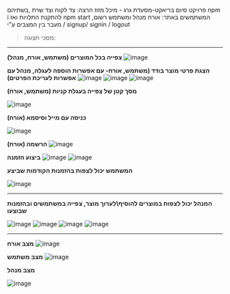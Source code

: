 פרויקט סיום בריאקט-מסעדת גרג - מיכל מזוז
הרצה: צד לקוח וצד שרת ,בשתיהם npm i להתקנת התלויות ואז npm start
המשתמשים באתר: אורח מנהל ומשתמש רשום, מעבר בין המצבים ע"י / signup/ signin / logout

>מסכי תצוגה:
---

**צפייה בכל המוצרים (משתמש, אורח, מנהל)**
![image](https://github.com/MichalMazuz/react-final-project/assets/144708445/a7c05a9d-ebbc-4408-8596-c316d391e5ff)



**הצגת פרטי מוצר בודד (משתמש, אורח- עם אפשרות הוספה לעגלה, מנהל עם אפשרות לעריכת הפרטים)**
![image](https://github.com/MichalMazuz/react-final-project/assets/144708445/57d252ec-5b61-4d73-8f73-345ab12bab10)
![image](https://github.com/MichalMazuz/react-final-project/assets/144708445/12438fcd-3860-4d48-aebe-52e3fc913cfb)
![image](https://github.com/MichalMazuz/react-final-project/assets/144708445/b1ed1b76-2354-473b-ad7c-1222561eb07d)


**מסך קטן של צפייה בעגלת קניות (משתמש, אורח)**

![image](https://github.com/MichalMazuz/react-final-project/assets/144708445/8490f9e3-e4f3-4b1d-a53a-2e7ee5c0fa61)

**כניסה עם מייל וסיסמא (אורח)**

![image](https://github.com/MichalMazuz/react-final-project/assets/144708445/b178c516-9fd0-40d0-bb73-6096b823608b)

**הרשמה (אורח)**
![image](https://github.com/MichalMazuz/react-final-project/assets/144708445/b71154d1-30f3-4de6-8acb-69b2c0dcf0e7)


**ביצוע הזמנה**
![image](https://github.com/MichalMazuz/react-final-project/assets/144708445/8e9ad0b7-d1d4-4afc-99f7-8fbd98b9ccaa)
![image](https://github.com/MichalMazuz/react-final-project/assets/144708445/69df7a7d-d2f4-45eb-b67f-bd51c1546455)

**המשתמש יכול לצפות בהזמנות הקודמות שביצע**

![image](https://github.com/MichalMazuz/react-final-project/assets/144708445/9d746879-df3c-4368-92d7-cf2e81b4d564)

---

**המנהל יכול לצפות במוצרים להוסיף\לערוך מוצר, צפייה במשתמשים ובהזמנות שבוצעו**

![image](https://github.com/MichalMazuz/react-final-project/assets/144708445/7e98d812-e299-4ab7-b3f5-4d66259c71d9)
![image](https://github.com/MichalMazuz/react-final-project/assets/144708445/c144285b-17b6-43a0-afab-d540b85b777f)
![image](https://github.com/MichalMazuz/react-final-project/assets/144708445/b00dda1e-0575-49c6-a5fa-190b8a721449)
![image](https://github.com/MichalMazuz/react-final-project/assets/144708445/ed6c5453-4558-4d37-ab68-141c59a19c55)

---

**מצב אורח**
![image](https://github.com/MichalMazuz/react-final-project/assets/144708445/7e668c52-b153-45f5-a9a3-655af39f0d8c)


**מצב משתמש**
![image](https://github.com/MichalMazuz/react-final-project/assets/144708445/fac99481-6a3e-4457-bf98-392545362e60)


**מצב מנהל**

![image](https://github.com/MichalMazuz/react-final-project/assets/144708445/03715c34-11f8-49d4-8f6c-e0d026dd39df)













